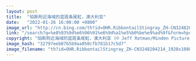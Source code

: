 ```yaml
---
layout: post
title:  "珀斯附近海域的蓝斑条尾魟，澳大利亚"
date:   "2022-01-26 16:00:00 +0800"
image_url: "http://cn.bing.com/th?id=OHR.RibbontailStingray_ZH-CN3248204214_1920x1080.jpg&rf=LaDigue_1920x1080.jpg&pid=hp"
link: "/search?q=%e8%93%9d%e6%96%91%e6%9d%a1%e5%b0%be%e9%ad%9f&form=hpcapt&mkt=zh-cn"
copyright: "珀斯附近海域的蓝斑条尾魟，澳大利亚 (© Jeff Rotman/Minden Pictures)"
image_hash: "32797eeb07b5b9aa050cfb781b17c5d7"
image_filename: "th?id=OHR.RibbontailStingray_ZH-CN3248204214_1920x1080.jpg&rf=LaDigue_1920x1080.jpg&pid=hp"
---
```

